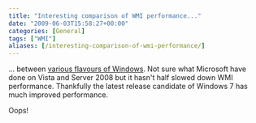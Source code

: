 ```yaml
---
title: "Interesting comparison of WMI performance..."
date: "2009-06-03T15:58:27+00:00"
categories: [General]
tags: ["WMI"]
aliases: [/interesting-comparison-of-wmi-performance/]
---
```


... between <a href="http://www.paessler.com/blog/2009/06/03/network-monitoring-basics/dont-use-windows-vista-and-windows-2008-for-network-monitoring-via-wmi/">various flavours of Windows</a>. Not sure what Microsoft have done on Vista and Server 2008 but it hasn't half slowed down WMI performance. Thankfully the latest release candidate of Windows 7 has much improved performance.

Oops!

